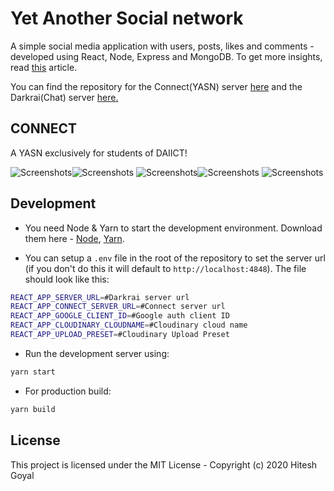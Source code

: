 # Yet Another Social network
 A simple social media application with users, posts, likes and comments - developed using React, Node, Express and MongoDB.
 To get more insights, read [this](https://medium.com/code-dementia/building-a-social-network-using-mern-stack-85037914b944) article.
 
 You can find the repository for the Connect(YASN) server [here](https://github.com/hitgo00/yasn-server) and the Darkrai(Chat) server [here.](https://github.com/darkraichat/darkrai-server)

## CONNECT
 A YASN exclusively for students of DAIICT! 
 
 ![Screenshots](https://res.cloudinary.com/hitgo/image/upload/v1589019590/Screenshot_2020-05-09_at_3.43.24_PM-min_jbw0af.png)![Screenshots](https://res.cloudinary.com/hitgo/image/upload/w_400,h_600,c_scale/v1589095090/IMG_4531-min_exllv9.jpg)         ![Screenshots](https://res.cloudinary.com/hitgo/image/upload/w_400,h_600,c_scale/v1589095090/IMG_4528-min_z7jkit.jpg)![Screenshots](https://res.cloudinary.com/hitgo/image/upload/w_400,h_600,c_scale/v1589095090/IMG_4530-min_mqb8kf.jpg)  ![Screenshots](https://res.cloudinary.com/hitgo/image/upload/w_400,h_600,c_scale/v1589095090/IMG_4529-min_r5kuim.jpg)


## Development

- You need Node & Yarn to start the development environment. Download them here - [Node](https://nodejs.org/), [Yarn](https://yarnpkg.com).

- You can setup a `.env` file in the root of the repository to set the server url (if you don't do this it will default to `http://localhost:4848`). The file should look like this:

```bash
REACT_APP_SERVER_URL=#Darkrai server url
REACT_APP_CONNECT_SERVER_URL=#Connect server url 
REACT_APP_GOOGLE_CLIENT_ID=#Google auth client ID
REACT_APP_CLOUDINARY_CLOUDNAME=#Cloudinary cloud name
REACT_APP_UPLOAD_PRESET=#Cloudinary Upload Preset
```

- Run the development server using:

```bash
yarn start
```



- For production build:

```bash
yarn build
```


## License

This project is licensed under the MIT License - Copyright (c) 2020 Hitesh Goyal

